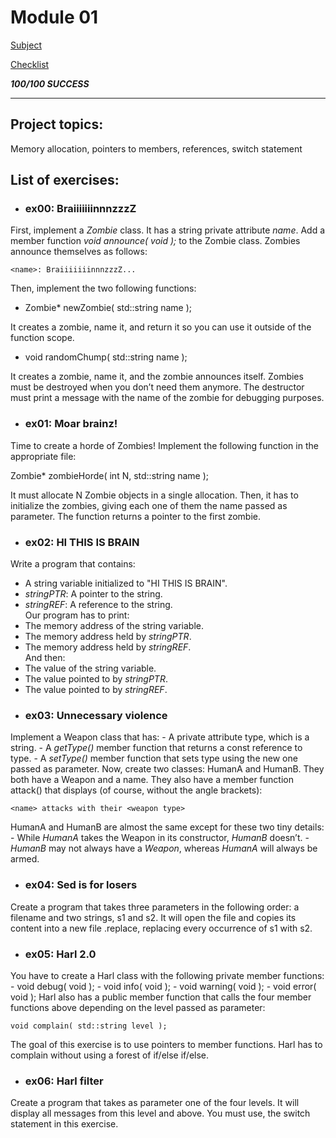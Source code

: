 # Module 01
[Subject](https://cdn.intra.42.fr/pdf/pdf/52149/en.subject.pdf)

[Checklist](https://github.com/mharriso/school21-checklists/blob/master/ng_4_cpp_module_01.pdf)

***100/100 SUCCESS***

---
## Project topics:
Memory allocation, pointers to members, references, switch statement

## List of exercises:
* ### ex00: BraiiiiiiinnnzzzZ
First, implement a *Zombie* class. It has a string private attribute *name*. Add a member function *void announce( void );* to the Zombie class. Zombies announce themselves as follows: </br>

	<name>: BraiiiiiiinnnzzzZ...

Then, implement the two following functions:
- Zombie* newZombie( std::string name );

It creates a zombie, name it, and return it so you can use it outside of the function
scope.
- void randomChump( std::string name );

It creates a zombie, name it, and the zombie announces itself. Zombies must be destroyed when you don’t need them anymore. The destructor must print a message with the name of the zombie for debugging purposes.

* ### ex01: Moar brainz!
Time to create a horde of Zombies! Implement the following function in the appropriate file:

Zombie* zombieHorde( int N, std::string name );

It must allocate N Zombie objects in a single allocation. Then, it has to initialize the zombies, giving each one of them the name passed as parameter. The function returns a pointer to the first zombie.

* ### ex02: HI THIS IS BRAIN

Write a program that contains:
- A string variable initialized to "HI THIS IS BRAIN".
- *stringPTR*: A pointer to the string.
- *stringREF*: A reference to the string. </br>
Our program has to print:
- The memory address of the string variable.
- The memory address held by *stringPTR*.
- The memory address held by *stringREF*. </br>
And then:
- The value of the string variable.
- The value pointed to by *stringPTR*.
- The value pointed to by *stringREF*.

* ### ex03: Unnecessary violence

Implement a Weapon class that has:
	- A private attribute type, which is a string.
	- A *getType()* member function that returns a const reference to type.
	- A *setType()* member function that sets type using the new one passed as parameter.
Now, create two classes: HumanA and HumanB. They both have a Weapon and a
name. They also have a member function attack() that displays (of course, without the
angle brackets):

`<name> attacks with their <weapon type>`

HumanA and HumanB are almost the same except for these two tiny details:
	- While *HumanA* takes the Weapon in its constructor, *HumanB* doesn’t.
	- *HumanB* may not always have a *Weapon*, whereas *HumanA* will always be armed.

* ### ex04: Sed is for losers

Create a program that takes three parameters in the following order: a filename and two strings, s1 and s2.
It will open the file <filename> and copies its content into a new file <filename>.replace, replacing every occurrence of s1 with s2.

* ### ex05: Harl 2.0

You have to create a Harl class with the following private member functions:
	- void debug( void );
	- void info( void );
	- void warning( void );
	- void error( void );
Harl also has a public member function that calls the four member functions above
depending on the level passed as parameter:

`void complain( std::string level );`

The goal of this exercise is to use pointers to member functions. Harl has to complain without using a forest of if/else if/else. 

* ### ex06: Harl filter

Create a program that takes as parameter one of the four levels. It will display all
messages from this level and above. You must use, the switch statement in this exercise.

